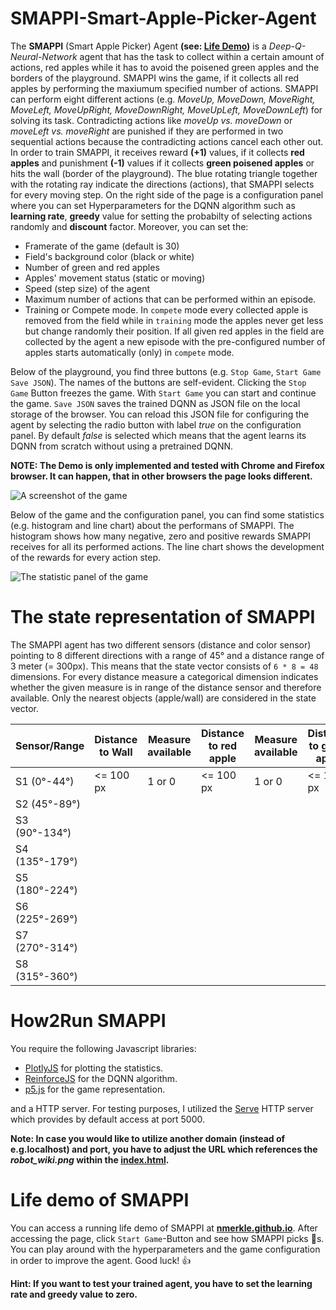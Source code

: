 # SMAPPI-Smart-Apple-Picker-Agent

The **SMAPPI** (Smart Apple Picker) Agent **(see: [Life Demo](https://nmerkle.github.io))** is a *Deep-Q-Neural-Network* agent that has the task to collect within a certain amount of actions, red apples while it has to avoid the poisened green apples and the borders of the playground. SMAPPI wins the game, if it collects all red apples by performing the maxiumum specified number of actions. SMAPPI can perform eight different actions (e.g. *MoveUp, MoveDown, MoveRight, MoveLeft, MoveUpRight, MoveDownRight, MoveUpLeft, MoveDownLeft*) for solving its task. Contradicting actions like *moveUp vs. moveDown* or *moveLeft vs. moveRight* are punished if they are performed in two sequential actions because the contradicting actions cancel each other out. In order to train SMAPPI, it receives reward **(+1)** values, if it collects **red apples** and punishment **(-1)** values if it collects **green poisened apples** or hits the wall (border of the playground). The blue rotating triangle together with the rotating ray indicate the directions (actions), that SMAPPI selects for every moving step. On the right side of the page is a configuration panel where you can set Hyperparameters for the DQNN algorithm such as **learning rate**, **greedy** value for setting the probabilty of selecting actions randomly and **discount** factor. Moreover, you can set the: 
* Framerate of the game (default is 30)
* Field's background color (black or white)
* Number of green and red apples
* Apples' movement status (static or moving)
* Speed (step size) of the agent
* Maximum number of actions that can be performed within an episode.
* Training or Compete mode. In ``compete`` mode every collected apple is removed from the field while in ``training`` mode the apples never get less but change randomly their position. If all given red apples in the field are collected by the agent a new episode with the pre-configured number of apples starts automatically (only) in ``compete`` mode.

Below of the playground, you find three buttons (e.g. ``Stop Game``, ``Start Game`` ``Save JSON``). The names of the buttons are self-evident. Clicking the ``Stop Game`` Button freezes the game. With ``Start Game`` you can start and continue the game. ``Save JSON`` saves the trained DQNN as JSON file on the local storage of the browser. You can reload this JSON file for configuring the agent by selecting the radio button with label *true*  on the configuration panel. By default *false* is selected which means that the agent learns its DQNN from scratch without using a pretrained DQNN.

**NOTE: The Demo is only implemented and tested with Chrome and Firefox browser. It can happen, that in other browsers the page looks different.**

![A screenshot of the game](https://github.com/nmerkle/SMAPPI-Smart-Apple-Picker-Agent/blob/master/screenshot1.png "Screenshot of the SMAPPI game.")

Below of the game and the configuration panel, you can find some statistics (e.g. histogram and line chart) about the performans of SMAPPI. The histogram shows how many negative, zero and positive rewards SMAPPI receives for all its performed actions. The line chart shows the development of the rewards for every action step. 

![The statistic panel of the game](https://github.com/nmerkle/SMAPPI-Smart-Apple-Picker-Agent/blob/master/screenshot2.png "Screenshot of the SMAPPI game.")

# The state representation of SMAPPI
The SMAPPI agent has two different sensors (distance and color sensor) pointing to 8 different directions with a range of 45° and a distance range of 3 meter (= 300px). This means that the state vector consists of ``6 * 8 = 48`` dimensions. For every distance measure a categorical dimension indicates whether the given measure is in range of the distance sensor and therefore available. Only the nearest objects (apple/wall) are considered in the state vector.

| Sensor/Range     | Distance to Wall | Measure available | Distance to red apple | Measure available | Distance to green apple | Measure available |
|------------------|------------------|-------------------|-----------------------|-------------------|-------------------------|-------------------|
| S1 (0°-44°)    | <= 100 px        | 1 or 0            | <= 100 px             | 1 or 0            | <= 100 px               | 1 or 0            |
| S2 (45°-89°)   |                  |                   |                       |                   |                         |                   |
| S3 (90°-134°)  |                  |                   |                       |                   |                         |                   |
| S4 (135°-179°) |                  |                   |                       |                   |                         |                   |
| S5 (180°-224°) |                  |                   |                       |                   |                         |                   |
| S6 (225°-269°) |                  |                   |                       |                   |                         |                   |
| S7 (270°-314°) |                  |                   |                       |                   |                         |                   |
| S8 (315°-360°) |                  |                   |                       |                   |                         |                   |

# How2Run SMAPPI
You require the following Javascript libraries:
* [PlotlyJS](https://github.com/plotly/plotly.js/) for plotting the statistics.
* [ReinforceJS](https://github.com/karpathy/reinforcejs) for the DQNN algorithm.
* [p5.js](https://github.com/processing/p5.js) for the game representation.

and a HTTP server. For testing purposes, I utilized the [Serve](https://github.com/zeit/serve) HTTP server which provides by default access at port 5000. 

**Note: In case you would like to utilize another domain (instead of e.g.localhost) and port, you have to adjust the URL which references the *robot_wiki.png* within the [index.html](https://github.com/nmerkle/nmerkle.github.io/blob/master/index.html).**

# Life demo of SMAPPI
You can access a running life demo of SMAPPI at **[nmerkle.github.io](https://nmerkle.github.io)**. After accessing the page, click ``Start Game``-Button and see how SMAPPI picks :apple:s. You can play around with the hyperparameters and the game configuration in order to improve the agent. Good luck! :+1:

**Hint: If you want to test your trained agent, you have to set the learning rate and greedy value to zero.**
